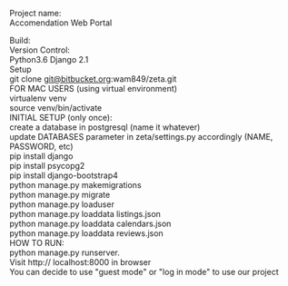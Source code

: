 Project name:</br>
Accomendation Web Portal

Build:</br>
Version Control:</br>
Python3.6 Django 2.1 </br>
Setup</br>
git clone git@bitbucket.org:wam849/zeta.git</br>
FOR MAC USERS (using virtual environment)</br>
virtualenv venv</br>
source venv/bin/activate</br>
INITIAL SETUP (only once):</br>
create a database in postgresql (name it whatever)</br>
update DATABASES parameter in zeta/settings.py accordingly (NAME, PASSWORD, etc)</br>
pip install django</br>
pip install psycopg2</br>
pip install django-bootstrap4</br>
python manage.py makemigrations</br>
python manage.py migrate</br>
python manage.py loaduser</br>
python manage.py loaddata listings.json</br>
python manage.py loaddata calendars.json</br>
python manage.py loaddata reviews.json</br>
HOW TO RUN:</br>
python manage.py runserver.  </br>
Visit http:// localhost:8000 in browser</br>
You can decide to use "guest mode" or "log in mode" to use our project</br>
